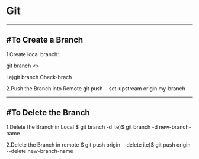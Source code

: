 # Git

-----------------------------------------------------
#To Create a Branch
-----------------------------------------------------
1.Create local branch:

git branch <<new-Branch-name>>
  
i.e)git branch Check-brach

2.Push the Branch into Remote
git push --set-upstream origin my-branch

------------------------------------------------------
#To Delete the Branch
------------------------------------------------------
1.Delete the Branch in Local
$ git branch -d <branch-name>
i.e)$ git branch -d new-branch-name

2.Delete the Branch in remote
$ git push origin --delete <branch-name>
i.e)$ git push origin --delete new-branch-name
